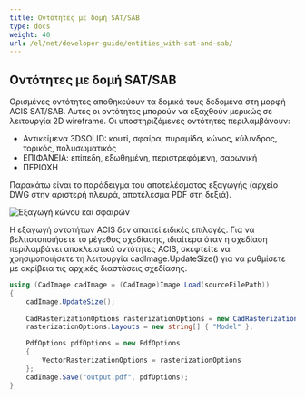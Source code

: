 ```yaml
---
title: Οντότητες με δομή SAT/SAB
type: docs
weight: 40
url: /el/net/developer-guide/entities_with-sat-and-sab/
---
```


## **Οντότητες με δομή SAT/SAB**

Ορισμένες οντότητες αποθηκεύουν τα δομικά τους δεδομένα στη μορφή ACIS SAT/SAB. Αυτές οι οντότητες μπορούν να εξαχθούν μερικώς σε λειτουργία 2D wireframe. Οι υποστηριζόμενες οντότητες περιλαμβάνουν:

*	Αντικείμενα 3DSOLID: κουτί, σφαίρα, πυραμίδα, κώνος, κύλινδρος, τορικός, πολυσωματικός
*	ΕΠΙΦΑΝΕΙΑ: επίπεδη, εξωθημένη, περιστρεφόμενη, σαρωνική
*	ΠΕΡΙΟΧΗ

Παρακάτω είναι το παράδειγμα του αποτελέσματος εξαγωγής (αρχείο DWG στην αριστερή πλευρά, αποτέλεσμα PDF στη δεξιά).

![Εξαγωγή κώνου και σφαιρών](/cad/_assets/guide/coneAndSpheres.png)

Η εξαγωγή οντοτήτων ACIS δεν απαιτεί ειδικές επιλογές. Για να βελτιστοποιήσετε το μέγεθος σχεδίασης, ιδιαίτερα όταν η σχεδίαση περιλαμβάνει αποκλειστικά οντότητες ACIS, σκεφτείτε να χρησιμοποιήσετε τη λειτουργία cadImage.UpdateSize() για να ρυθμίσετε με ακρίβεια τις αρχικές διαστάσεις σχεδίασης.

```csharp
using (CadImage cadImage = (CadImage)Image.Load(sourceFilePath))
{
	cadImage.UpdateSize();
	
	CadRasterizationOptions rasterizationOptions = new CadRasterizationOptions();
	rasterizationOptions.Layouts = new string[] { "Model" };

	PdfOptions pdfOptions = new PdfOptions
	{
		VectorRasterizationOptions = rasterizationOptions
	};
	cadImage.Save("output.pdf", pdfOptions);
}
```
